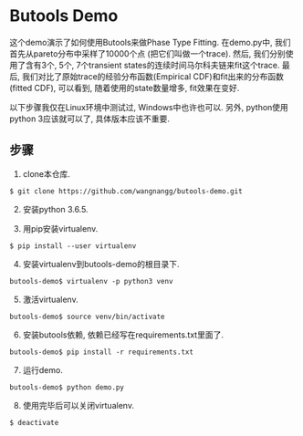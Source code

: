 # Butools Demo

这个demo演示了如何使用Butools来做Phase Type Fitting. 在demo.py中, 我们首先从pareto分布中采样了10000个点 (把它们叫做一个trace). 然后, 我们分别使用了含有3个, 5个, 7个transient states的连续时间马尔科夫链来fit这个trace. 最后, 我们对比了原始trace的经验分布函数(Empirical CDF)和fit出来的分布函数(fitted CDF), 可以看到, 随着使用的state数量增多, fit效果在变好.

以下步骤我仅在Linux环境中测试过, Windows中也许也可以. 另外, python使用python 3应该就可以了, 具体版本应该不重要.

## 步骤

1. clone本仓库.

```
$ git clone https://github.com/wangnangg/butools-demo.git
```

2. 安装python 3.6.5.

3. 用pip安装virtualenv.

```
$ pip install --user virtualenv
```

4. 安装virtualenv到butools-demo的根目录下.

```
butools-demo$ virtualenv -p python3 venv
```

5. 激活virtualenv.

```
butools-demo$ source venv/bin/activate
```

6. 安装butools依赖, 依赖已经写在requirements.txt里面了.

```
butools-demo$ pip install -r requirements.txt
```

7. 运行demo.

```
butools-demo$ python demo.py
```

8. 使用完毕后可以关闭virtualenv.

```
$ deactivate
```



